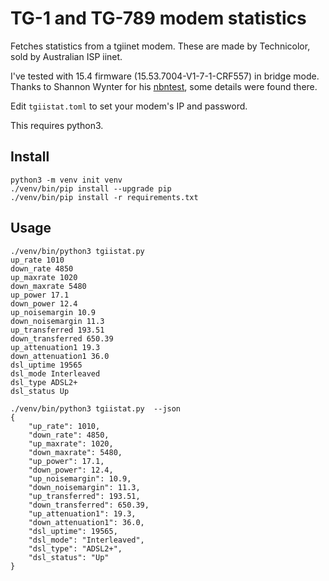 # TG-1 and TG-789 modem statistics

Fetches statistics from a tgiinet modem. These are made by Technicolor, 
sold by Australian ISP iinet. 

I've tested with 15.4 firmware (15.53.7004-V1-7-1-CRF557) in bridge mode.
Thanks to Shannon Wynter for his [nbntest](https://github.com/freman/nbntest/), some
details were found there.

Edit `tgiistat.toml` to set your modem's IP and password.

This requires python3.

## Install
```
python3 -m venv init venv
./venv/bin/pip install --upgrade pip
./venv/bin/pip install -r requirements.txt
```

## Usage

```
./venv/bin/python3 tgiistat.py
up_rate 1010
down_rate 4850
up_maxrate 1020
down_maxrate 5480
up_power 17.1
down_power 12.4
up_noisemargin 10.9
down_noisemargin 11.3
up_transferred 193.51
down_transferred 650.39
up_attenuation1 19.3
down_attenuation1 36.0
dsl_uptime 19565
dsl_mode Interleaved
dsl_type ADSL2+
dsl_status Up

```

```
./venv/bin/python3 tgiistat.py  --json
{
    "up_rate": 1010,
    "down_rate": 4850,
    "up_maxrate": 1020,
    "down_maxrate": 5480,
    "up_power": 17.1,
    "down_power": 12.4,
    "up_noisemargin": 10.9,
    "down_noisemargin": 11.3,
    "up_transferred": 193.51,
    "down_transferred": 650.39,
    "up_attenuation1": 19.3,
    "down_attenuation1": 36.0,
    "dsl_uptime": 19565,
    "dsl_mode": "Interleaved",
    "dsl_type": "ADSL2+",
    "dsl_status": "Up"
}
```
